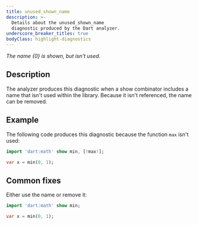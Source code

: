 ```yaml
---
title: unused_shown_name
description: >-
  Details about the unused_shown_name
  diagnostic produced by the Dart analyzer.
underscore_breaker_titles: true
bodyClass: highlight-diagnostics
---
```


_The name {0} is shown, but isn't used._

## Description

The analyzer produces this diagnostic when a show combinator includes a
name that isn't used within the library. Because it isn't referenced, the
name can be removed.

## Example

The following code produces this diagnostic because the function `max`
isn't used:

```dart
import 'dart:math' show min, [!max!];

var x = min(0, 1);
```

## Common fixes

Either use the name or remove it:

```dart
import 'dart:math' show min;

var x = min(0, 1);
```

